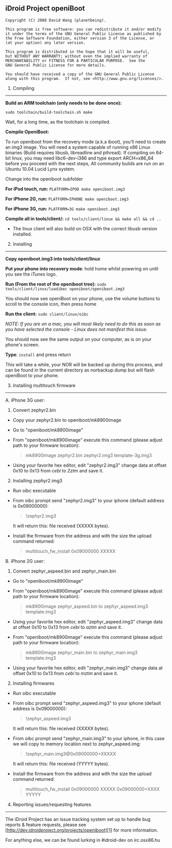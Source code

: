 iDroid Project openiBoot
---------------------------------------------------
	Copyright (C) 2008 David Wang (planetbeing).

    This program is free software: you can redistribute it and/or modify
    it under the terms of the GNU General Public License as published by
    the Free Software Foundation, either version 3 of the License, or
    (at your option) any later version.

    This program is distributed in the hope that it will be useful,
    but WITHOUT ANY WARRANTY; without even the implied warranty of
    MERCHANTABILITY or FITNESS FOR A PARTICULAR PURPOSE.  See the
    GNU General Public License for more details.

    You should have received a copy of the GNU General Public License
    along with this program.  If not, see <http://www.gnu.org/licenses/>.

1. Compiling
---------------------------------------------------
**Build an ARM toolchain (only needs to be done once):**

`sudo toolchain/build-toolchain.sh make`
	
Wait, for a long time, as the toolchain is compiled.

**Compile OpeniBoot:**

To run openiboot from the recovery mode (a.k.a iboot), you’ll need to create an img3 image.
You will need a system capable of running x86 Linux binaries (Build requires libusb, libreadline and pthread). If compiling on 64-bit linux, you may need libc6-dev-i386 and type export ARCH=x86_64 before you proceed with the next steps, All community builds are run on an Ubuntu 10.04 Lucid Lynx system.

Change into the openiboot subfolder

**For iPod touch, run:**
`PLATFORM=IPOD make openiboot.img3`

**For iPhone 2G, run:**
`PLATFORM=IPHONE make openiboot.img3`

**For iPhone 3G, run:**
`PLATFORM=3G make openiboot.img3`

**Compile all in tools/client/:**
`cd tools/client/linux && make all && cd ..`

- The linux client will also build on OSX with the correct libusb version installed.

2. Installing
---------------------------------------------------
**Copy openiboot.img3 into tools/client/linux**

**Put your phone into recovery mode**: hold home whilst powering on until you see the iTunes logo.

**Run (From the root of the openiboot tree):** 
`sudo tools/client/linux/loadibec openiboot/openiboot.img3`

You should now see openiBoot on your phone, use the volume buttons to scroll to the console icon, then press home

**Run the client:**
`sudo client/linux/oibc`

*NOTE: If you are on a mac, you will most likely need to do this as soon as you have selected the console - Linux does not manifest this issue.*

You should now see the same output on your computer, as is on your phone's screen.

**Type**: 
`install` and press return

This will take a while, your NOR will be backed up during this process, and can be found in the current directory as norbackup.dump but will flash openiBoot to your phone.

3. Installing multitouch firmware
--------------------------------------------------
A. iPhone 3G user:

   1. Convert zephyr2.bin
 *  Copy your zephyr2.bin to openiboot/mk8900image
 *  Go to "openiboot/mk8900image"
 *  From "openiboot/mk8900image" execute this command (please adjust path to your firmware location): 

	>mk8900image zephyr2.bin zephyr2.img3 template-3g.img3

 *  Using your favorite hex editor, edit "zephyr2.img3"
     change data at offset 0x10 to 0x13 from *cebi* to *2ztm* and save it.

   2. Installing zephyr2.img3
*   Run oibc executable
*   From oibc prompt send "zephyr2.img3" to your iphone (default address is 0x09000000):

	>!zephyr2.img3

	It will return this: file received (XXXXX bytes).

*   Install the firmware from the address and with the size the upload command returned:

    >multitouch_fw_install 0x09000000 XXXXX


B. iPhone 2G user:

   1. Convert zephyr_aspeed.bin and zephyr_main.bin
*   Go to "openiboot/mk8900image"
*   From "openiboot/mk8900image" execute this command (please adjust path to your firmware location): 

	>mk8900image zephyr_aspeed.bin to zephyr_aspeed.img3 template.img3

*   Using your favorite hex editor, edit "zephyr_aspeed.img3"
     change data at offset 0x10 to 0x13 from *cebi* to *aztm* and save it.

*   From "openiboot/mk8900image" execute this command (please adjust path to your firmware location): 

	>mk8900image zephyr_main.bin to zephyr_main.img3 template.img3

*   Using your favorite hex editor, edit "zephyr_main.img3"
     change data at offset 0x10 to 0x13 from *cebi* to *mztm* and save it.

   2. Installing firmwares
*   Run oibc executable
*   From oibc prompt send "zephyr_aspeed.img3" to your iphone (default address is 0x09000000):

	>!zephyr_aspeed.img3

     It will return this: file received (XXXXX bytes).
*   From oibc prompt send "zephyr_main.img3" to your iphone, in this case we will copy to memory location next to zephyr_aspeed.img:

	>!zephyr_main.img3@0x09000000+XXXXX

     It will return this: file received (YYYYY bytes).

*   Install the firmware from the address and with the size the upload command returned:

	>multitouch_fw_install 0x09000000 XXXXX 0x09000000+XXXX YYYYY


4. Reporting issues/requesting features
--------------------------------------------------
The iDroid Project has an issue tracking system set up to handle bug reports & feature requests, please see [http://dev.idroidproject.org/projects/openiboot][1] for more information.

For anything else, we can be found lurking in #idroid-dev on irc.osx86.hu

  [1]: http://dev.idroidproject.org/projects/openiboot